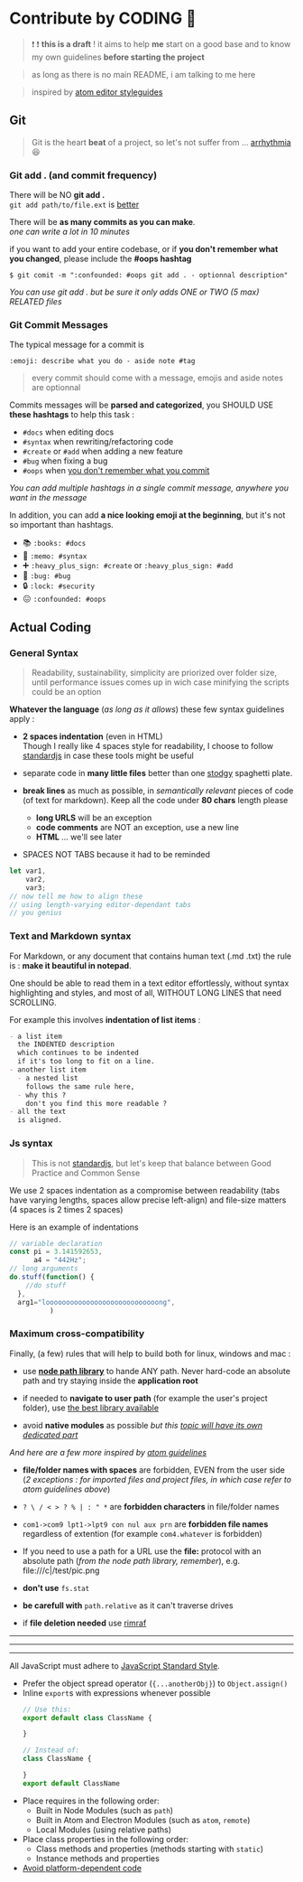 # Contribute by CODING :memo:

> :exclamation: :exclamation: **this is a draft**  !
> it aims to help **me** start on a good base
> and to know my own guidelines
> **before starting the project**

> as long as there is no main README,
> i am talking to me here


> inspired by [atom editor styleguides](https://github.com/atom/atom/blob/master/CONTRIBUTING.md)


## Git

> Git is the heart **beat** of a project,
> so let's not suffer from ...
> [arrhythmia](https://en.wikipedia.org/wiki/Arrhythmia) :laughing:

### Git add . (and commit frequency)

There will be NO **git add .**   
`git add path/to/file.ext` is [better](findAnArticle)

There will be **as many commits as you can make**.   
*one can write a lot in 10 minutes*

if you want to add your entire codebase,
or if **you don't remember what you changed**,
please include the **#oops hashtag**
```
$ git comit -m ":confounded: #oops git add . - optionnal description"
```
*You can use git add .
but be sure it only adds ONE or TWO (5 max) RELATED files*

### Git Commit Messages

The typical message for a commit is
```
:emoji: describe what you do - aside note #tag
```

> every commit should come with a message,
> emojis and aside notes are optionnal

Commits messages will be **parsed and categorized**,
you SHOULD USE **these hashtags** to help this task :

- `#docs` when editing docs
- `#syntax` when rewriting/refactoring code
- `#create` or `#add` when adding a new feature
- `#bug` when fixing a bug
- `#oops` when [you don't remember what you commit](#)

*You can add multiple hashtags in a single commit message,
anywhere you want in the message*

In addition, you can add **a nice looking emoji at the beginning**,
but it's not so important than hashtags.
- :books: `:books: #docs`
- :memo: `:memo: #syntax`
- :heavy_plus_sign: `:heavy_plus_sign: #create`
  or `:heavy_plus_sign: #add`
- :bug: `:bug: #bug`
- :lock: `:lock: #security`
- :confounded: `:confounded: #oops`


## Actual Coding

### General Syntax

> Readability, sustainability, simplicity
> are priorized over folder size,
> until performance issues comes up
> in wich case minifying the scripts
> could be an option

**Whatever the language** (*as long as it allows*)
these few syntax guidelines apply :

- **2 spaces indentation** (even in HTML)   
  Though I really like 4 spaces style for readability,
  I choose to follow [standardjs](https://standardjs.com/#why-should-i-use-javascript-standard-style)
  in case these tools might be useful

- separate code in **many little files**
  better than one
  [stodgy](https://www.dictionary.com/browse/stodgy)
  spaghetti plate.

- **break lines** as much as possible,
  in *semantically relevant* pieces of code
  (of text for markdown).
  Keep all the code under **80 chars** length please   
  - **long URLS** will be an exception
  - **code comments** are NOT an exception,
    use a new line
  - **HTML** ... we'll see later

- SPACES NOT TABS
  because it had to be reminded

```js
let var1,
    var2,
    var3;
// now tell me how to align these
// using length-varying editor-dependant tabs
// you genius
```

### Text and Markdown syntax

For Markdown, or any document that contains human text (.md .txt)
the rule is : **make it beautiful in notepad**.

One should be able to read them in a text editor
effortlessly, without syntax highlighting and styles,
and most of all, WITHOUT LONG LINES that need SCROLLING.

For example this involves **indentation of list items** :
```md
- a list item   
  the INDENTED description
  which continues to be indented
  if it's too long to fit on a line.
- another list item
  - a nested list
    follows the same rule here,
  - why this ?
    don't you find this more readable ?
- all the text
  is aligned.
```

### Js syntax

> This is not [standardjs](https://standardjs.com/#why-should-i-use-javascript-standard-style),
> but let's keep that balance
> between Good Practice and Common Sense

We use 2 spaces indentation as a compromise
between readability
  (tabs have varying lengths,
  spaces allow precise left-align)
and file-size matters
  (4 spaces is 2 times 2 spaces)

Here is an example of indentations

```js
// variable declaration
const pi = 3.141592653,
      a4 = "442Hz";
// long arguments
do.stuff(function() {
    //do stuff
  },
  arg1="loooooooooooooooooooooooooooong",
          )


```

### Maximum cross-compatibility   
Finally, (a few) rules that will help to build
both for linux, windows and mac :

- use **[node path library](https://nodejs.org/api/path.html)**
  to hande ANY path.
  Never hard-code an absolute path
  and try staying inside the **application root**

- if needed to **navigate to user path**
  (for example the user's project folder),
  use [the best library available](yet-to-find)

- avoid **native modules** as possible
  *but this [topic will have its own dedicated part](link)*

*And here are a few more
inspired by [atom guidelines](https://flight-manual.atom.io/hacking-atom/sections/cross-platform-compatibility/)*

- **file/folder names with spaces** are forbidden,
  EVEN from the user side
  (*2 exceptions :
  for imported files and project files,
  in which case refer to
  atom guidelines above*)

- `? \ / < > ? % | : " *`
  are **forbidden characters** in file/folder names

- `com1->com9 lpt1->lpt9 con nul aux prn`
  are **forbidden file names** regardless of extention
  (for example `com4.whatever` is forbidden)

- If you need to use a path for a URL
  use the **file:** protocol with an absolute path
  (*from the node path library, remember*), e.g. file:///c|/test/pic.png

- **don't use** `fs.stat`

- **be carefull with** `path.relative`
  as it can't traverse drives

- if **file deletion needed**
  use [rimraf](https://www.npmjs.com/package/rimraf)





_____
_____
_____


All JavaScript must adhere to [JavaScript Standard Style](https://standardjs.com/).

* Prefer the object spread operator (`{...anotherObj}`) to `Object.assign()`
* Inline `export`s with expressions whenever possible
  ```js
  // Use this:
  export default class ClassName {

  }

  // Instead of:
  class ClassName {

  }
  export default ClassName
  ```
* Place requires in the following order:
    * Built in Node Modules (such as `path`)
    * Built in Atom and Electron Modules (such as `atom`, `remote`)
    * Local Modules (using relative paths)
* Place class properties in the following order:
    * Class methods and properties (methods starting with `static`)
    * Instance methods and properties
* [Avoid platform-dependent code](https://flight-manual.atom.io/hacking-atom/sections/cross-platform-compatibility/)
